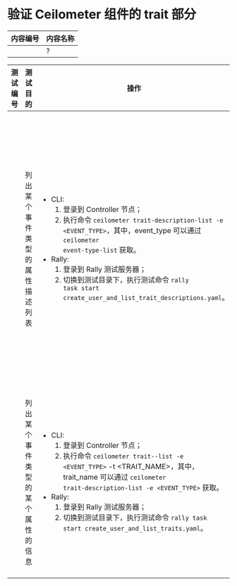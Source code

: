 # 验证 Ceilometer 组件的 trait 部分

|内容编号|内容名称|
|--------|--------|
||?|

|测试编号|测试目的|操作|预期结果|实际结果|备注|Rally/Tempest/None|
|--------|--------|----|--------|--------|----|------------------|
||列出某个事件类型的属性描述列表|<ul><li>CLI:<ol><li>登录到 Controller 节点；</li><li>执行命令 <code>ceilometer trait-description-list -e \<EVENT\_TYPE\></code>，其中，event_type 可以通过 <code>ceilometer event-type-list</code> 获取。</li></ol></li><li>Rally:<ol><li>登录到 Rally 测试服务器；</li><li>切换到测试目录下，执行测试命令 <code>rally task start create\_user\_and\_list\_trait\_descriptions.yaml</code>。</li></ol></li></ul>|<ul><li>CLI:<ul><li>成功列出某个事件类型的属性描述信息；</li><li>可以知道该事件类型中属性的数据类型。</li></ul></li><li>Rally:<ul><li>Rally 测试执行成功。</li></ul></li></ul>||执行 10 次，并行任务数为 10|Rally:</br>create\_user\_and\_list\_trait\_descriptions.yaml|
||列出某个事件类型的某个属性的信息|<ul><li>CLI:<ol><li>登录到 Controller 节点；</li><li>执行命令 <code>ceilometer trait--list -e \<EVENT\_TYPE\></code> -t \<TRAIT\_NAME\></code>，其中，trait_name 可以通过 <code>ceilometer trait-description-list -e \<EVENT\_TYPE\></code> 获取。</li></ol></li><li>Rally:<ol><li>登录到 Rally 测试服务器；</li><li>切换到测试目录下，执行测试命令 <code>rally task start create\_user\_and\_list\_traits.yaml</code>。</li></ol></li></ul>|<ul><li>CLI:<ul><li>成功列出某个事件类型的某个属性的信息。</li></ul></li><li>Rally:<ul><li>Rally 测试执行成功。</li></ul></li></ul>||执行 10 次，并行任务数为 10|Rally:</br>create\_user\_and\_list\_traits.yaml|
